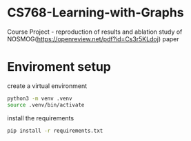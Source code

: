 # CS768-Learning-with-Graphs
Course Project - reproduction of results and ablation study of NOSMOG(https://openreview.net/pdf?id=Cs3r5KLdoj) paper

# Enviroment setup
create a virtual environment
```bash
python3 -m venv .venv
source .venv/bin/activate
```
install the requirements
```bash
pip install -r requirements.txt
```

